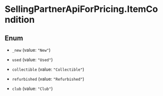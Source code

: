 # SellingPartnerApiForPricing.ItemCondition

## Enum


* `_new` (value: `"New"`)

* `used` (value: `"Used"`)

* `collectible` (value: `"Collectible"`)

* `refurbished` (value: `"Refurbished"`)

* `club` (value: `"Club"`)



